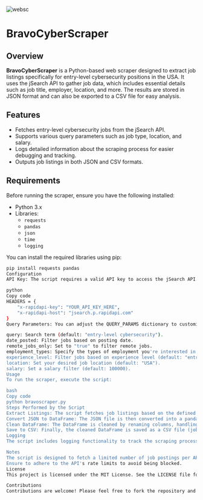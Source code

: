 ![websc](https://github.com/user-attachments/assets/647b4afc-eabf-4f70-9950-56c3c99b568d)


# BravoCyberScraper

## Overview

**BravoCyberScraper** is a Python-based web scraper designed to extract job listings specifically for entry-level cybersecurity positions in the USA. It uses the jSearch API to gather job data, which includes essential details such as job title, employer, location, and more. The results are stored in JSON format and can also be exported to a CSV file for easy analysis.

## Features

- Fetches entry-level cybersecurity jobs from the jSearch API.
- Supports various query parameters such as job type, location, and salary.
- Logs detailed information about the scraping process for easier debugging and tracking.
- Outputs job listings in both JSON and CSV formats.

## Requirements

Before running the scraper, ensure you have the following installed:

- Python 3.x
- Libraries:
  - `requests`
  - `pandas`
  - `json`
  - `time`
  - `logging`

You can install the required libraries using pip:

```bash
pip install requests pandas
Configuration
API Key: The script requires a valid API key to access the jSearch API. Replace the placeholder API key in the code with your actual key:

python
Copy code
HEADERS = {
    "x-rapidapi-key": "YOUR_API_KEY_HERE",
    "x-rapidapi-host": "jsearch.p.rapidapi.com"
}
Query Parameters: You can adjust the QUERY_PARAMS dictionary to customize your search criteria:

query: Search term (default: "entry-level cybersecurity").
date_posted: Filter jobs based on posting date.
remote_jobs_only: Set to "true" to filter remote jobs.
employment_types: Specify the types of employment you're interested in (e.g., "FULLTIME,PARTTIME").
experience_level: Filter jobs based on experience level (default: "entry_level,internship").
location: Set your desired job location (default: "USA").
salary: Set a salary filter (default: 100000).
Usage
To run the scraper, execute the script:

bash
Copy code
python bravoscraper.py
Steps Performed by the Script
Extract Listings: The script fetches job listings based on the defined query parameters and stores them in a JSON file (job_listings.json).
Convert JSON to DataFrame: The JSON file is then converted into a pandas DataFrame for easier manipulation and analysis.
Clean DataFrame: The DataFrame is cleaned by renaming columns, handling missing values, and standardizing certain fields.
Save to CSV: Finally, the cleaned DataFrame is saved as a CSV file (job_listings.csv).
Logging
The script includes logging functionality to track the scraping process. Logs will be written to a file named job_scraper.log and can also be viewed in the console.

Notes
The script is designed to fetch a limited number of job postings per API call. You can adjust the num_pages parameter to scrape more pages if needed.
Ensure to adhere to the API's rate limits to avoid being blocked.
License
This project is licensed under the MIT License. See the LICENSE file for more details.

Contributions
Contributions are welcome! Please feel free to fork the repository and submit a pull request for any improvements or features you'd like to add.
